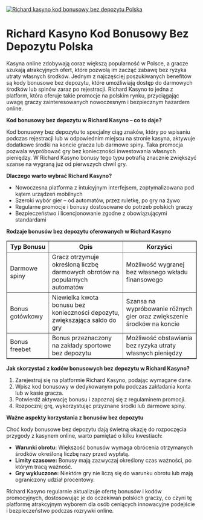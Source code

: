 [![Richard kasyno kod bonusowy bez depozytu Polska](https://123-caf.pages.dev/gitsignup.png)](https://vrmoo.ru/Bt82HjjY)

<h1>Richard Kasyno Kod Bonusowy Bez Depozytu Polska</h1> <p>Kasyna online zdobywają coraz większą popularność w Polsce, a gracze szukają atrakcyjnych ofert, które pozwolą im zacząć zabawę bez ryzyka utraty własnych środków. Jednym z najczęściej poszukiwanych benefitów są kody bonusowe bez depozytu, które umożliwiają dostęp do darmowych środków lub spinów zaraz po rejestracji. Richard Kasyno to jedna z platform, która oferuje takie promocje na polskim rynku, przyciągając uwagę graczy zainteresowanych nowoczesnym i bezpiecznym hazardem online.</p>  <p><strong>Kod bonusowy bez depozytu w Richard Kasyno – co to daje?</strong></p> <p>Kod bonusowy bez depozytu to specjalny ciąg znaków, który po wpisaniu podczas rejestracji lub w odpowiednim miejscu na stronie kasyna, aktywuje dodatkowe środki na koncie gracza lub darmowe spiny. Taka promocja pozwala wypróbować gry bez konieczności inwestowania własnych pieniędzy. W Richard Kasyno bonusy tego typu potrafią znacznie zwiększyć szanse na wygraną już od pierwszych chwil gry.</p>  <p><strong>Dlaczego warto wybrać Richard Kasyno?</strong></p> <ul>   <li>Nowoczesna platforma z intuicyjnym interfejsem, zoptymalizowana pod kątem urządzeń mobilnych</li>   <li>Szeroki wybór gier – od automatów, przez ruletkę, po gry na żywo</li>   <li>Regularne promocje i bonusy dostosowane do potrzeb polskich graczy</li>   <li>Bezpieczeństwo i licencjonowanie zgodne z obowiązującymi standardami</li> </ul>  <p><strong>Rodzaje bonusów bez depozytu oferowanych w Richard Kasyno</strong></p> <table border="1" cellpadding="8" cellspacing="0" style="border-collapse: collapse; width: 100%;">   <thead>     <tr>       <th>Typ Bonusu</th>       <th>Opis</th>       <th>Korzyści</th>     </tr>   </thead>   <tbody>     <tr>       <td>Darmowe spiny</td>       <td>Gracz otrzymuje określoną liczbę darmowych obrotów na popularnych automatów</td>       <td>Możliwość wygranej bez własnego wkładu finansowego</td>     </tr>     <tr>       <td>Bonus gotówkowy</td>       <td>Niewielka kwota bonusu bez konieczności depozytu, zwiększająca saldo do gry</td>       <td>Szansa na wypróbowanie różnych gier oraz zwiększenie środków na koncie</td>     </tr>     <tr>       <td>Bonus freebet</td>       <td>Bonus przeznaczony na zakłady sportowe bez depozytu</td>       <td>Możliwość obstawiania bez ryzyka utraty własnych pieniędzy</td>     </tr>   </tbody> </table>  <p><strong>Jak skorzystać z kodów bonusowych bez depozytu w Richard Kasyno?</strong></p> <ol>   <li>Zarejestruj się na platformie Richard Kasyno, podając wymagane dane.</li>   <li>Wpisz kod bonusowy w dedykowanym polu podczas zakładania konta lub w kasie gracza.</li>   <li>Potwierdź aktywację bonusu i zapoznaj się z regulaminem promocji.</li>   <li>Rozpocznij grę, wykorzystując przyznane środki lub darmowe spiny.</li> </ol>  <p><strong>Ważne aspekty korzystania z bonusów bez depozytu</strong></p> <p>Choć kody bonusowe bez depozytu dają świetną okazję do rozpoczęcia przygody z kasynem online, warto pamiętać o kilku kwestiach:</p> <ul>   <li><strong>Warunki obrotu:</strong> Większość bonusów wymaga obrócenia otrzymanych środków określoną liczbę razy przed wypłatą.</li>   <li><strong>Limity czasowe:</strong> Bonusy mają zazwyczaj określony czas ważności, po którym tracą ważność.</li>   <li><strong>Gry wykluczone:</strong> Niektóre gry nie liczą się do warunku obrotu lub mają ograniczony udział procentowy.</li> </ul>  <p>Richard Kasyno regularnie aktualizuje ofertę bonusów i kodów promocyjnych, dostosowując je do oczekiwań polskich graczy, co czyni tę platformę atrakcyjnym wyborem dla osób ceniących innowacyjne podejście i bezpieczeństwo podczas rozrywki online.</p>